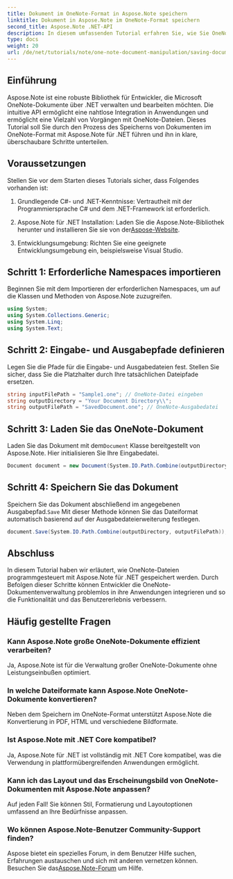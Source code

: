 ```yaml
---
title: Dokument im OneNote-Format in Aspose.Note speichern
linktitle: Dokument in Aspose.Note im OneNote-Format speichern
second_title: Aspose.Note .NET-API
description: In diesem umfassenden Tutorial erfahren Sie, wie Sie OneNote-Dokumente mit Aspose.Note für .NET programmgesteuert speichern. Entdecken Sie eine Schritt-für-Schritt-Anleitung, die Sie durch den gesamten Prozess führt – vom Laden vorhandener OneNote-Dateien bis zum Speichern im gewünschten Format.
type: docs
weight: 20
url: /de/net/tutorials/note/one-note-document-manipulation/saving-document-to-one-note-format/
---
```

## Einführung

Aspose.Note ist eine robuste Bibliothek für Entwickler, die Microsoft OneNote-Dokumente über .NET verwalten und bearbeiten möchten. Die intuitive API ermöglicht eine nahtlose Integration in Anwendungen und ermöglicht eine Vielzahl von Vorgängen mit OneNote-Dateien. Dieses Tutorial soll Sie durch den Prozess des Speicherns von Dokumenten im OneNote-Format mit Aspose.Note für .NET führen und ihn in klare, überschaubare Schritte unterteilen.

## Voraussetzungen

Stellen Sie vor dem Starten dieses Tutorials sicher, dass Folgendes vorhanden ist:

1. Grundlegende C#- und .NET-Kenntnisse: Vertrautheit mit der Programmiersprache C# und dem .NET-Framework ist erforderlich.
   
2.  Aspose.Note für .NET Installation: Laden Sie die Aspose.Note-Bibliothek herunter und installieren Sie sie von der[Aspose-Website](https://releases.aspose.com/note/net/).

3. Entwicklungsumgebung: Richten Sie eine geeignete Entwicklungsumgebung ein, beispielsweise Visual Studio.

## Schritt 1: Erforderliche Namespaces importieren

Beginnen Sie mit dem Importieren der erforderlichen Namespaces, um auf die Klassen und Methoden von Aspose.Note zuzugreifen.

```csharp
using System;
using System.Collections.Generic;
using System.Linq;
using System.Text;
```

## Schritt 2: Eingabe- und Ausgabepfade definieren

Legen Sie die Pfade für die Eingabe- und Ausgabedateien fest. Stellen Sie sicher, dass Sie die Platzhalter durch Ihre tatsächlichen Dateipfade ersetzen.

```csharp
string inputFilePath = "Sample1.one"; // OneNote-Datei eingeben
string outputDirectory = "Your Document Directory\\";
string outputFilePath = "SavedDocument.one"; // OneNote-Ausgabedatei
```

## Schritt 3: Laden Sie das OneNote-Dokument

 Laden Sie das Dokument mit dem`Document` Klasse bereitgestellt von Aspose.Note. Hier initialisieren Sie Ihre Eingabedatei.

```csharp
Document document = new Document(System.IO.Path.Combine(outputDirectory, inputFilePath));
```

## Schritt 4: Speichern Sie das Dokument

 Speichern Sie das Dokument abschließend im angegebenen Ausgabepfad.`Save` Mit dieser Methode können Sie das Dateiformat automatisch basierend auf der Ausgabedateierweiterung festlegen.

```csharp
document.Save(System.IO.Path.Combine(outputDirectory, outputFilePath));
```

## Abschluss

In diesem Tutorial haben wir erläutert, wie OneNote-Dateien programmgesteuert mit Aspose.Note für .NET gespeichert werden. Durch Befolgen dieser Schritte können Entwickler die OneNote-Dokumentenverwaltung problemlos in ihre Anwendungen integrieren und so die Funktionalität und das Benutzererlebnis verbessern.

## Häufig gestellte Fragen

### Kann Aspose.Note große OneNote-Dokumente effizient verarbeiten?

Ja, Aspose.Note ist für die Verwaltung großer OneNote-Dokumente ohne Leistungseinbußen optimiert.

### In welche Dateiformate kann Aspose.Note OneNote-Dokumente konvertieren?

Neben dem Speichern im OneNote-Format unterstützt Aspose.Note die Konvertierung in PDF, HTML und verschiedene Bildformate.

### Ist Aspose.Note mit .NET Core kompatibel?

Ja, Aspose.Note für .NET ist vollständig mit .NET Core kompatibel, was die Verwendung in plattformübergreifenden Anwendungen ermöglicht.

### Kann ich das Layout und das Erscheinungsbild von OneNote-Dokumenten mit Aspose.Note anpassen?

Auf jeden Fall! Sie können Stil, Formatierung und Layoutoptionen umfassend an Ihre Bedürfnisse anpassen.

### Wo können Aspose.Note-Benutzer Community-Support finden?

 Aspose bietet ein spezielles Forum, in dem Benutzer Hilfe suchen, Erfahrungen austauschen und sich mit anderen vernetzen können. Besuchen Sie das[Aspose.Note-Forum](https://forum.aspose.com/c/note/28) um Hilfe.